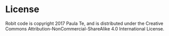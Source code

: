 # License

Robit code is copyright 2017 Paula Te, and is distributed under the Creative Commons Attribution-NonCommercial-ShareAlike 4.0 International License. 